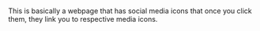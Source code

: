 ###

This is basically a webpage that has   social media icons that once you click them, they link you to respective media icons.






